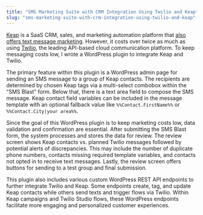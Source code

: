 ```yaml
---
title: "SMS Marketing Suite with CRM Integration Using Twilio and Keap"
slug: "sms-marketing-suite-with-crm-integration-using-twilio-and-keap"
---
```


<a href="https://keap.com/" target="_blank" rel="noreferrer noopener">Keap</a> is a SaaS CRM, sales, and marketing automation platform that <a href="https://keap.com/solutions/messages" target="_blank" rel="noreferrer noopener">also offers text message marketing</a>. However, it costs over twice as much as using <a href="https://www.twilio.com/" target="_blank" rel="noreferrer noopener">Twilio</a>, the leading API-based cloud communication platform. To keep messaging costs low, I wrote a WordPress plugin to integrate Keap and Twilio.

The primary feature within this plugin is a WordPress admin page for sending an SMS message to a group of Keap contacts. The recipients are determined by chosen Keap tags via a multi-select combobox within the &#8220;SMS Blast&#8221; form. Below that, there is a text area field to compose the SMS message. Keap contact field variables can be included in the message template with an optional fallback value like `%%Contact.FirstName%%` or `%%Contact.City|your area%%`.

Since the goal of this WordPress plugin is to keep marketing costs low, data validation and confirmation are essential. After submitting the SMS Blast form, the system processes and stores the data for review. The review screen shows Keap contacts vs. planned Twilio messages followed by potential alerts of discrepancies. This may include the number of duplicate phone numbers, contacts missing required template variables, and contacts not opted in to receive text messages. Lastly, the review screen offers buttons for sending to a test group and final submission.

This plugin also includes various custom WordPress REST API endpoints to further integrate Twilio and Keap. Some endpoints create, tag, and update Keap contacts while others send texts and trigger flows via Twilio. Within Keap campaigns and Twilio Studio flows, these WordPress endpoints facilitate more engaging and personalized customer experiences.

